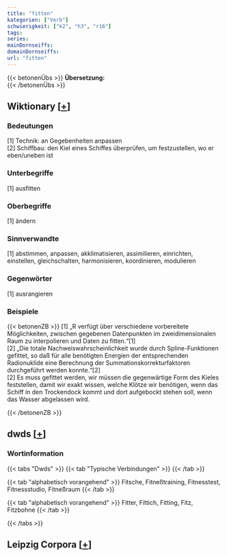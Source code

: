 ```yaml
---
title: "fitten"
kategorien: ["Verb"]
schwierigkeit: ["k2", "h3", "r16"]
tags:
series:
mainDornseiffs:
domainDornseiffs:
url: "fitten"
---
```


{{< betonenÜbs >}}
**Übersetzung:**  
{{< /betonenÜbs >}}

## Wiktionary [[+](https://de.wiktionary.org/wiki/fitten)]

### Bedeutungen
[1] Technik: an Gegebenheiten anpassen  
[2] Schiffbau: den Kiel eines Schiffes überprüfen, um festzustellen, wo er eben/uneben ist  

### Unterbegriffe
[1] ausfitten  

### Oberbegriffe
[1] ändern  

### Sinnverwandte
[1] abstimmen, anpassen, akklimatisieren, assimilieren, einrichten, einstellen, gleichschalten, harmonisieren, koordinieren, modulieren  

### Gegenwörter
[1] ausrangieren  

### Beispiele
{{< betonenZB >}}
[1] „R verfügt über verschiedene vorbereitete Möglichkeiten, zwischen gegebenen Datenpunkten im zweidimensionalen Raum zu interpolieren und Daten zu fitten.“[1]  
[2] „Die totale Nachweiswahrscheinlichkeit wurde durch Spline-Funktionen gefittet, so daß für alle benötigten Energien der entsprechenden Radionuklide eine Berechnung der Summationskorrekturfaktoren durchgeführt werden konnte.“[2]  
[2] Es muss gefittet werden, wir müssen die gegenwärtige Form des Kieles feststellen, damit wir exakt wissen, welche Klötze wir benötigen, wenn das Schiff in den Trockendock kommt und dort aufgebockt stehen soll, wenn das Wasser abgelassen wird.  

{{< /betonenZB >}}


## dwds [[+](https://www.dwds.de/wb/fitten)]

### Wortinformation
{{< tabs "Dwds" >}}
{{< tab "Typische Verbindungen" >}}
{{< /tab >}}

{{< tab "alphabetisch vorangehend" >}}
Fitsche, Fitneßtraining, Fitnesstest, Fitnessstudio, Fitneßraum
{{< /tab >}}

{{< tab "alphabetisch vorangehend" >}}
Fitter, Fittich, Fitting, Fitz, Fitzbohne
{{< /tab >}}

{{< /tabs >}}

## Leipzig Corpora [[+](https://corpora.uni-leipzig.de/en/res?word=fitten&corpusId=deu_newscrawl-public_2018)]

